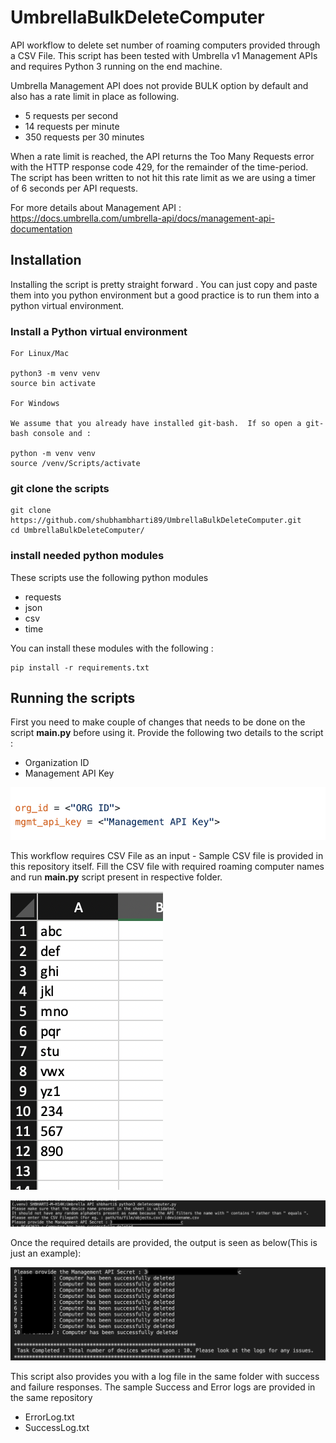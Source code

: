 # UmbrellaBulkDeleteComputer
API workflow to delete set number of roaming computers provided through a CSV File. This script has been tested with Umbrella v1 Management APIs and requires Python 3 running on the end machine. 

Umbrella Management API does not provide BULK option by default and also has a rate limit in place as following.  

- 5 requests per second
- 14 requests per minute
- 350 requests per 30 minutes

When a rate limit is reached, the API returns the Too Many Requests error with the HTTP response code 429, for the remainder of the time-period.  The script has been written to not hit this rate limit as we are using a timer of 6 seconds per API requests. 

For more details about Management API : https://docs.umbrella.com/umbrella-api/docs/management-api-documentation

## Installation

Installing the script is pretty straight forward . You can just copy and paste them into you python environment but a good practice is to run them into a python virtual environment.

### Install a Python virtual environment

	For Linux/Mac 

	python3 -m venv venv
	source bin activate

	For Windows 
	
	We assume that you already have installed git-bash.  If so open a git-bash console and :

	python -m venv venv
	source /venv/Scripts/activate

### git clone the scripts

	git clone https://github.com/shubhambharti89/UmbrellaBulkDeleteComputer.git
	cd UmbrellaBulkDeleteComputer/
	
### install needed python modules

These scripts use the following python modules

- requests
- json
- csv
- time

You can install these modules with the following :

	pip install -r requirements.txt
	
## Running the scripts

First you need to make couple of changes that needs to be done on the script **main.py** before using it. Provide the following two details to the script :

- Organization ID 
- Management API Key


![Code Changes](imgs/codestaticvalue.png)


This workflow requires CSV File as an input - Sample CSV file is provided in this repository itself. Fill the CSV file with required roaming computer names and run **main.py** script present in respective folder. 

![Input CSV](imgs/inputcsv.png)

![Input Parmeters](imgs/terminalinput.png)

Once the required details are provided, the output is seen as below(This is just an example):

![Terminal Output](imgs/terminaloutput.png)

This script also provides you with a log file in the same folder with success and failure responses. The sample Success and Error logs are provided in the same repository

- ErrorLog.txt
- SuccessLog.txt



